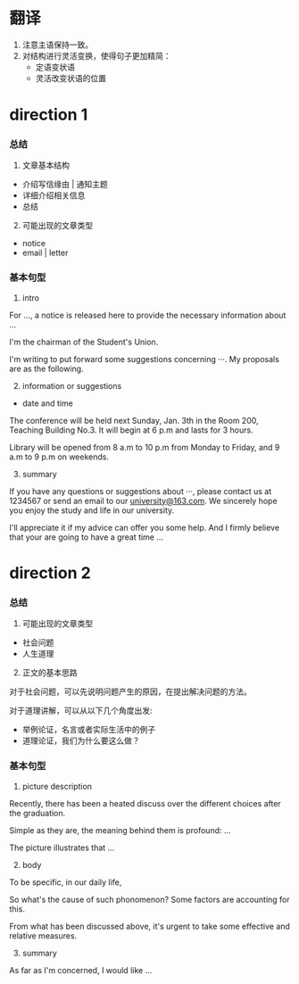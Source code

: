 # 翻译

1. 注意主语保持一致。
2. 对结构进行灵活变换，使得句子更加精简：
    + 定语变状语
    + 灵活改变状语的位置

# direction 1

### 总结

1. 文章基本结构

+ 介绍写信缘由 | 通知主题
+ 详细介绍相关信息
+ 总结

2. 可能出现的文章类型

+ notice
+ email | letter

### 基本句型

1. intro

For ..., a notice is released here to provide the necessary information about
...

I'm the chairman of the Student's Union.

I'm writing to put forward some suggestions concerning ···. My proposals are as
the following.

2. information or suggestions

+ date and time

The conference will be held next Sunday, Jan. 3th in the Room 200, Teaching
Building No.3. It will begin at 6 p.m and lasts for 3 hours.

Library will be opened from 8 a.m to 10 p.m from Monday to Friday, and 9 a.m to
9 p.m on weekends.

3. summary

If you have any questions or suggestions about ···, please contact us at 1234567
or send an email to our university@163.com. We sincerely hope you enjoy the
study and life in our university.

I'll appreciate it if my advice can offer you some help. And I firmly believe
that your are going to have a great time ...

# direction 2

### 总结

1. 可能出现的文章类型

+ 社会问题
+ 人生道理

2. 正文的基本思路

对于社会问题，可以先说明问题产生的原因，在提出解决问题的方法。

对于道理讲解，可以从以下几个角度出发:
+ 举例论证，名言或者实际生活中的例子
+ 道理论证，我们为什么要这么做？

### 基本句型

1. picture description

Recently, there has been a heated discuss over the different choices after the
graduation.

Simple as they are, the meaning behind them is profound: ...

The picture illustrates that ...

2. body

To be specific, in our daily life, 

So what's the cause of such phonomenon? Some factors are accounting for this.

From what has been discussed above, it's urgent to take some effective and
relative measures.

3. summary

As far as I'm concerned, I would like ...
